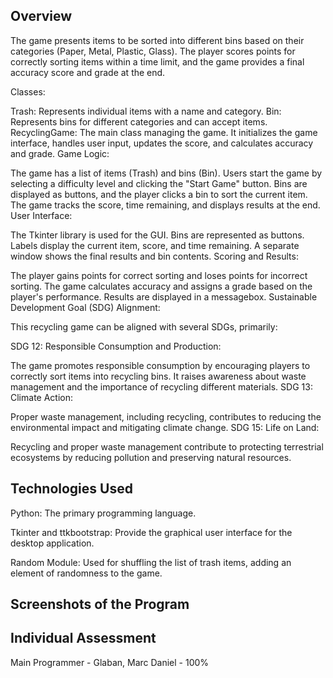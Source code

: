## Overview

The game presents items to be sorted into different bins based on their categories (Paper, Metal, Plastic, Glass). The player scores points for correctly sorting items within a time limit, and the game provides a final accuracy score and grade at the end.

Classes:

Trash: Represents individual items with a name and category.
Bin: Represents bins for different categories and can accept items.
RecyclingGame: The main class managing the game. It initializes the game interface, handles user input, updates the score, and calculates accuracy and grade.
Game Logic:

The game has a list of items (Trash) and bins (Bin).
Users start the game by selecting a difficulty level and clicking the "Start Game" button.
Bins are displayed as buttons, and the player clicks a bin to sort the current item.
The game tracks the score, time remaining, and displays results at the end.
User Interface:

The Tkinter library is used for the GUI.
Bins are represented as buttons.
Labels display the current item, score, and time remaining.
A separate window shows the final results and bin contents.
Scoring and Results:

The player gains points for correct sorting and loses points for incorrect sorting.
The game calculates accuracy and assigns a grade based on the player's performance.
Results are displayed in a messagebox.
Sustainable Development Goal (SDG) Alignment:

This recycling game can be aligned with several SDGs, primarily:

SDG 12: Responsible Consumption and Production:

The game promotes responsible consumption by encouraging players to correctly sort items into recycling bins.
It raises awareness about waste management and the importance of recycling different materials.
SDG 13: Climate Action:

Proper waste management, including recycling, contributes to reducing the environmental impact and mitigating climate change.
SDG 15: Life on Land:

Recycling and proper waste management contribute to protecting terrestrial ecosystems by reducing pollution and preserving natural resources.

## Technologies Used

Python: The primary programming language.

Tkinter and ttkbootstrap: Provide the graphical user interface for the desktop application.

Random Module: Used for shuffling the list of trash items, adding an element of randomness to the game.

## Screenshots of the Program



## Individual Assessment
Main Programmer - Glaban, Marc Daniel - 100%
